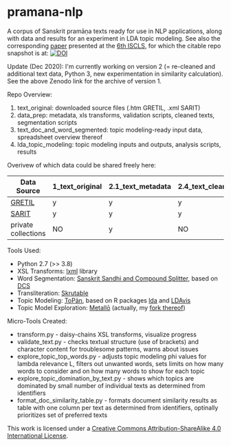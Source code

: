 # pramana-nlp

A corpus of Sanskrit pramāṇa texts ready for use in NLP applications, along with data and results for an experiment in LDA topic modeling. See also the corresponding [paper](https://www.aclweb.org/anthology/W19-7505/) presented at the [6th ISCLS](https://iscls.github.io), for which the citable repo snapshot is at: [![DOI](https://zenodo.org/badge/187706215.svg)](https://zenodo.org/badge/latestdoi/187706215)

Update (Dec 2020): I'm currently working on version 2 (= re-cleaned and additional text data, Python 3, new experimentation in similarity calculation). See the above Zenodo link for the archive of version 1.

Repo Overview:

1. text_original: downloaded source files (.htm GRETIL, .xml SARIT)
2. data_prep: metadata, xls transforms, validation scripts, cleaned texts, segmentation scripts
3. text_doc_and_word_segmented: topic modeling-ready input data, spreadsheet overview thereof
4. lda_topic_modeling: topic modeling inputs and outputs, analysis scripts, results

Overivew of which data could be shared freely here:

Data Source | 1\_text\_original | 2.1\_text\_metadata | 2.4\_text\_cleaned | 3\_text\_doc\_and\_word\_segmented |
------------ | ------------------- | ------------------------------- | ------------------------------ | ------------------------------------ |
[GRETIL](http://gretil.sub.uni-goettingen.de/gretil.html) | y | y | y | y |
[SARIT](http://sarit.indology.info/) | y | y | y | y |
private collections  | NO | y | NO | y |

Tools Used:
* Python 2.7 (>> 3.8)
* XSL Transforms: [lxml](https://lxml.de/index.html) library
* Word Segmentation: [Sanskrit Sandhi and Compound Splitter](https://github.com/OliverHellwig/sanskrit/tree/master/papers/2018emnlp), based on [DCS](http://www.sanskrit-linguistics.org/dcs/index.php)
* Transliteration: [Skrutable](https://github.com/tylergneill/Skrutable)
* Topic Modeling: [ToPān](https://github.com/ThomasK81/ToPan), based on R packages [lda](https://cran.r-project.org/web/packages/lda/index.html) and [LDAvis](https://github.com/cpsievert/LDAvis)
* Topic Model Exploration: [Metallō](https://github.com/ThomasK81/Metallo) (actually, my [fork thereof](https://github.com/tylergneill/Metallo_tgn))

Micro-Tools Created:
* transform.py - daisy-chains XSL transforms, visualize progress
* validate\_text.py - checks textual structure (use of brackets) and character content for troublesome patterns, warns about issues
* explore\_topic\_top\_words.py - adjusts topic modeling phi values for lambda relevance L, filters out unwanted words, sets limits on how many words to consider and on how many words to show for each topic
* explore\_topic\_domination\_by\_text.py - shows which topics are dominated by small number of individual texts as determined from identifiers
* format\_doc\_similarity\_table.py - formats document similarity results as table with one column per text as determined from identifiers, optinally prioritizes set of preferred texts

This work is licensed under a [Creative Commons Attribution-ShareAlike 4.0 International License](https://creativecommons.org/licenses/by-sa/4.0/).